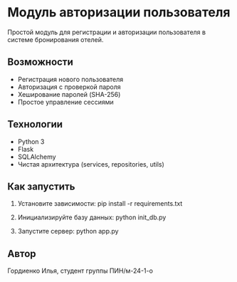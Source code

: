 # Модуль авторизации пользователя

Простой модуль для регистрации и авторизации пользователя в системе бронирования отелей.

## Возможности

- Регистрация нового пользователя
- Авторизация с проверкой пароля
- Хеширование паролей (SHA-256)
- Простое управление сессиями

## Технологии

- Python 3
- Flask
- SQLAlchemy
- Чистая архитектура (services, repositories, utils)

## Как запустить

1. Установите зависимости:
pip install -r requirements.txt

2. Инициализируйте базу данных:
python init_db.py

3. Запустите сервер:
python app.py

## Автор

Гордиенко Илья, студент группы ПИН/м-24-1-о


